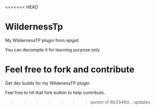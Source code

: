 <<<<<<< HEAD
# WildernessTp
My WildernessTP plugin from spigot

You can decompile it for learning purpose only

Feel free to fork and contribute 
=======
Get dev builds for my WildenessTP plugin



Feel free to hit that fork button to help contribute.
>>>>>>> parent of 6b3348d... updates
